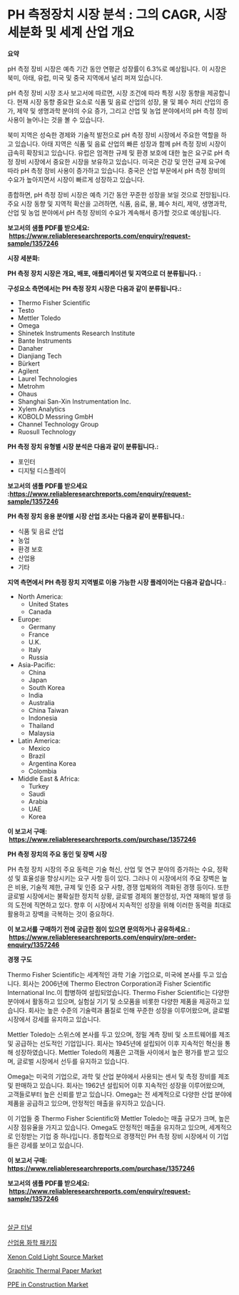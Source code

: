 <p><h1>PH 측정장치 시장 분석 : 그의 CAGR, 시장 세분화 및 세계 산업 개요</h1></p><p><strong>요약</strong></p>
<p><p>pH 측정 장비 시장은 예측 기간 동안 연평균 성장률이 6.3%로 예상됩니다. 이 시장은 북미, 아태, 유럽, 미국 및 중국 지역에서 널리 퍼져 있습니다.</p><p>pH 측정 장비 시장 조사 보고서에 따르면, 시장 조건에 따라 특정 시장 동향을 제공합니다. 현재 시장 동향 중요한 요소로 식품 및 음료 산업의 성장, 물 및 폐수 처리 산업의 증가, 제약 및 생명과학 분야의 수요 증가, 그리고 산업 및 농업 분야에서의 pH 측정 장비 사용이 늘어나는 것을 볼 수 있습니다.</p><p>북미 지역은 성숙한 경제와 기술적 발전으로 pH 측정 장비 시장에서 주요한 역할을 하고 있습니다. 아태 지역은 식품 및 음료 산업의 빠른 성장과 함께 pH 측정 장비 시장이 급속히 확장되고 있습니다. 유럽은 엄격한 규제 및 환경 보호에 대한 높은 요구로 pH 측정 장비 시장에서 중요한 시장을 보유하고 있습니다. 미국은 건강 및 안전 규제 요구에 따라 pH 측정 장비 사용이 증가하고 있습니다. 중국은 산업 부문에서 pH 측정 장비의 수요가 높아지면서 시장이 빠르게 성장하고 있습니다.</p><p>종합하면, pH 측정 장비 시장은 예측 기간 동안 꾸준한 성장을 보일 것으로 전망됩니다. 주요 시장 동향 및 지역적 확산을 고려하면, 식품, 음료, 물, 폐수 처리, 제약, 생명과학, 산업 및 농업 분야에서 pH 측정 장비의 수요가 계속해서 증가할 것으로 예상됩니다.</p></p>
<p><strong>보고서의 샘플 PDF를 받으세요: &nbsp;<a href="https://www.reliableresearchreports.com/enquiry/request-sample/1357246">https://www.reliableresearchreports.com/enquiry/request-sample/1357246</a></strong></p>
<p><strong>시장 세분화:</strong></p>
<p><strong> PH 측정 장치 시장은 개요, 배포, 애플리케이션 및 지역으로 더 분류됩니다. :</strong></p>
<p><strong>구성요소 측면에서는 PH 측정 장치 시장은 다음과 같이 분류됩니다.:</strong></p>
<p><ul><li>Thermo Fisher Scientific</li><li>Testo</li><li>Mettler Toledo</li><li>Omega</li><li>Shinetek Instruments Research Institute</li><li>Bante Instruments</li><li>Danaher</li><li>Dianjiang Tech</li><li>Bürkert</li><li>Agilent</li><li>Laurel Technologies</li><li>Metrohm</li><li>Ohaus</li><li>Shanghai San-Xin Instrumentation Inc.</li><li>Xylem Analytics</li><li>KOBOLD Messring GmbH</li><li>Channel Technology Group</li><li>Ruosull Technology</li></ul></p>
<p><strong> PH 측정 장치 유형별 시장 분석은 다음과 같이 분류됩니다.:</strong></p>
<p><ul><li>포인터</li><li>디지털 디스플레이</li></ul></p>
<p><strong>보고서의 샘플 PDF를 받으세요 :<a href="https://www.reliableresearchreports.com/enquiry/request-sample/1357246">https://www.reliableresearchreports.com/enquiry/request-sample/1357246</a></strong></p>
<p><strong> PH 측정 장치 응용 분야별 시장 산업 조사는 다음과 같이 분류됩니다.:</strong></p>
<p><ul><li>식품 및 음료 산업</li><li>농업</li><li>환경 보호</li><li>산업용</li><li>기타</li></ul></p>
<p><strong>지역 측면에서 PH 측정 장치 지역별로 이용 가능한 시장 플레이어는 다음과 같습니다.:</strong></p>
<p><ul>
    <li>
        North America:
        <ul>
            <li>United States</li>
            <li>Canada</li>
        </ul>
    </li>
    <li>
        Europe:
        <ul>
            <li>Germany</li>
            <li>France</li>
            <li>U.K.</li>
            <li>Italy</li>
            <li>Russia</li>
        </ul>
    </li>
    <li>
        Asia-Pacific:
        <ul>
            <li>China</li>
            <li>Japan</li>
            <li>South Korea</li>
            <li>India</li>
            <li>Australia</li>
            <li>China Taiwan</li>
            <li>Indonesia</li>
            <li>Thailand</li>
            <li>Malaysia</li>
        </ul>
    </li>
    <li>
        Latin America:
        <ul>
            <li>Mexico</li>
            <li>Brazil</li>
            <li>Argentina Korea</li>
            <li>Colombia</li>
        </ul>
    </li>
    <li>
        Middle East & Africa:
        <ul>
            <li>Turkey</li>
            <li>Saudi</li>
            <li>Arabia</li>
            <li>UAE</li>
            <li>Korea</li>
        </ul>
    </li>
    </ul></p>
<p><strong>이 보고서 구매: &nbsp;<a href="https://www.reliableresearchreports.com/purchase/1357246">https://www.reliableresearchreports.com/purchase/1357246</a></strong></p>
<p><strong>PH 측정 장치의 주요 동인 및 장벽 시장</strong></p>
<p><p>PH 측정 장치 시장의 주요 동력은 기술 혁신, 산업 및 연구 분야의 증가하는 수요, 정확성 및 효율성을 향상시키는 요구 사항 등이 있다. 그러나 이 시장에서의 주요 장벽은 높은 비용, 기술적 제한, 규제 및 인증 요구 사항, 경쟁 업체와의 격화된 경쟁 등이다. 또한 글로벌 시장에서는 불확실한 정치적 상황, 글로벌 경제의 불안정성, 자연 재해의 발생 등의 도전에 직면하고 있다. 향후 이 시장에서 지속적인 성장을 위해 이러한 동력을 최대로 활용하고 장벽을 극복하는 것이 중요하다.</p></p>
<p><strong>이 보고서를 구매하기 전에 궁금한 점이 있으면 문의하거나 공유하세요.: &nbsp;<a href="https://www.reliableresearchreports.com/enquiry/pre-order-enquiry/1357246">https://www.reliableresearchreports.com/enquiry/pre-order-enquiry/1357246</a></strong></p>
<p><strong>경쟁 구도</strong></p>
<p><p>Thermo Fisher Scientific는 세계적인 과학 기술 기업으로, 미국에 본사를 두고 있습니다. 회사는 2006년에 Thermo Electron Corporation과 Fisher Scientific International Inc.이 합병하여 설립되었습니다. Thermo Fisher Scientific는 다양한 분야에서 활동하고 있으며, 실험실 기기 및 소모품을 비롯한 다양한 제품을 제공하고 있습니다. 회사는 높은 수준의 기술력과 품질로 인해 꾸준한 성장을 이루어왔으며, 글로벌 시장에서 강세를 유지하고 있습니다.</p><p>Mettler Toledo는 스위스에 본사를 두고 있으며, 정밀 계측 장비 및 소프트웨어를 제조 및 공급하는 선도적인 기업입니다. 회사는 1945년에 설립되어 이후 지속적인 혁신을 통해 성장하였습니다. Mettler Toledo의 제품은 고객들 사이에서 높은 평가를 받고 있으며, 글로벌 시장에서 선두를 유지하고 있습니다.</p><p>Omega는 미국의 기업으로, 과학 및 산업 분야에서 사용되는 센서 및 측정 장비를 제조 및 판매하고 있습니다. 회사는 1962년 설립되어 이후 지속적인 성장을 이루어왔으며, 고객들로부터 높은 신뢰를 받고 있습니다. Omega는 전 세계적으로 다양한 산업 분야에 제품을 공급하고 있으며, 안정적인 매출을 유지하고 있습니다.</p><p>이 기업들 중 Thermo Fisher Scientific와 Mettler Toledo는 매출 규모가 크며, 높은 시장 점유율을 가지고 있습니다. Omega도 안정적인 매출을 유지하고 있으며, 세계적으로 인정받는 기업 중 하나입니다. 종합적으로 경쟁적인 PH 측정 장비 시장에서 이 기업들은 강세를 보이고 있습니다.</p></p>
<p><strong>이 보고서 구매: &nbsp; <a href="https://www.reliableresearchreports.com/purchase/1357246">https://www.reliableresearchreports.com/purchase/1357246</a></strong></p>
<p><strong>보고서의 샘플 PDF를 받으세요: &nbsp;<a href="https://www.reliableresearchreports.com/enquiry/request-sample/1357246">https://www.reliableresearchreports.com/enquiry/request-sample/1357246</a></strong><strong></strong></p>
<p>&nbsp;</p>
<p><p><a href="https://medium.com/@brionnaboyle/%EC%B4%88%EC%9D%8C%ED%8C%8C-%EC%86%8C%EB%8F%85-%ED%84%B0%EB%84%90-%EC%8B%9C%EC%9E%A5-%EB%B6%84%EC%84%9D-%EC%8B%9C%EC%9E%A5-%EB%8F%99%ED%96%A5-%EC%84%B1%EC%9E%A5-2024%EB%85%84%EB%B6%80%ED%84%B0-2031%EB%85%84%EA%B9%8C%EC%A7%80-%EC%98%88%EC%83%81%EB%90%9C-%EC%98%88%EC%B8%A1-de6b3f6999ce">살균 터널</a></p><p><a href="https://github.com/nuekbpymrrz5/Market-Research-Report-List-1/blob/main/5637739193636.md">산업용 화학 패키징</a></p><p><a href="https://issuu.com/reportprime-2/docs/xenon-cold-light-source-market-size-2030.pptx">Xenon Cold Light Source Market</a></p><p><a href="https://sulfuric-clavicle-d39.notion.site/Decoding-the-Graphitic-Thermal-Paper-Market-A-Deep-Dive-into-the-Latest-Market-Trends-Market-Segme-780a4939d2554c2da594d7b3a120760d">Graphitic Thermal Paper Market</a></p><p><a href="https://github.com/castoriffic/Market-Research-Report-List-3/blob/main/ppe-in-construction-market.md">PPE in Construction Market</a></p></p>